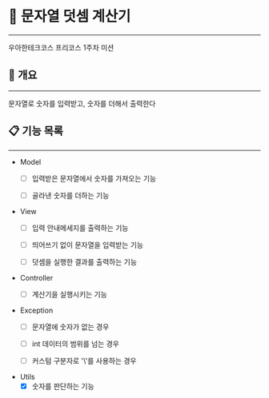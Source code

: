 # 🧮 문자열 덧셈 계산기

------

우아한테크코스 프리코스 1주차 미션


## 📌 개요

------

문자열로 숫자를 입력받고, 숫자를 더해서 출력한다


## 📋 기능 목록

------

- Model
    - [ ] 입력받은 문자열에서 숫자를 가져오는 기능
    - [ ] 골라낸 숫자를 더하는 기능


- View
    - [ ] 입력 안내메세지를 출력하는 기능
    - [ ] 띄어쓰기 없이 문자열을 입력받는 기능
    - [ ] 덧셈을 실행한 결과를 출력하는 기능


- Controller
    - [ ] 계산기을 실행시키는 기능


- Exception
    - [ ] 문자열에 숫자가 없는 경우
    - [ ] int 데이터의 범위를 넘는 경우
    - [ ] 커스텀 구분자로 '\\'를 사용하는 경우


- Utils
    - [x] 숫자를 판단하는 기능